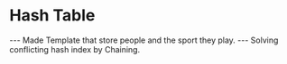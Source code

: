 # Hash Table
--- Made Template that store people and the sport they play. 
--- Solving conflicting hash index by Chaining.
